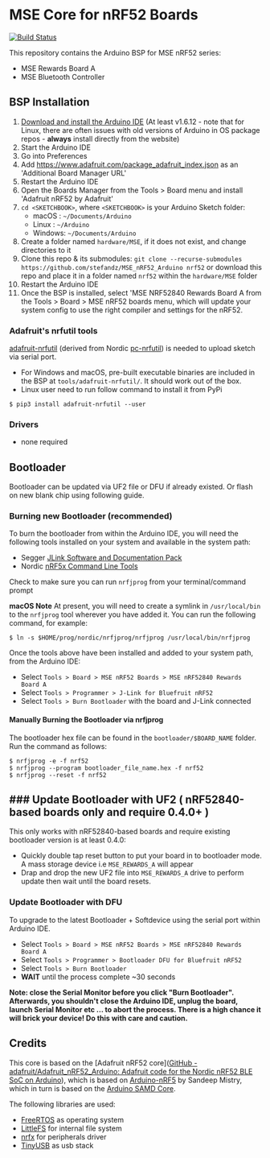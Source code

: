 # MSE Core for nRF52 Boards

[![Build Status](https://github.com/stefandz/MSE_nRF52_Arduino/workflows/Build/badge.svg)](https://github.com/stefandz/MSE_nRF52_Arduino/actions)

This repository contains the Arduino BSP for MSE nRF52 series:

- MSE Rewards Board A
- MSE Bluetooth Controller

## BSP Installation

1. [Download and install the Arduino IDE](https://www.arduino.cc/en/Main/Software) (At least v1.6.12 - note that for Linux, there are often issues with old versions of Arduino in OS package repos - **always** install directly from the website)
2. Start the Arduino IDE
3. Go into Preferences
4. Add https://www.adafruit.com/package_adafruit_index.json as an 'Additional Board Manager URL'
5. Restart the Arduino IDE
6. Open the Boards Manager from the Tools > Board menu and install 'Adafruit nRF52 by Adafruit'
7. `cd <SKETCHBOOK>`, where `<SKETCHBOOK>` is your Arduino Sketch folder:
   * macOS  : `~/Documents/Arduino`
   * Linux  : `~/Arduino`
   * Windows: `~/Documents/Arduino`
8. Create a folder named `hardware/MSE`, if it does not exist, and change directories to it
9. Clone this repo & its submodules: `git clone --recurse-submodules https://github.com/stefandz/MSE_nRF52_Arduino nrf52` or download this repo and place it in a folder named `nrf52` within the `hardware/MSE` folder
10. Restart the Arduino IDE
11. Once the BSP is installed, select 'MSE NRF52840 Rewards Board A from the Tools > Board > MSE nRF52 boards menu, which will update your system config to use the right compiler and settings for the nRF52.

### Adafruit's nrfutil tools

[adafruit-nrfutil](https://github.com/adafruit/Adafruit_nRF52_nrfutil) (derived from Nordic [pc-nrfutil](https://github.com/NordicSemiconductor/pc-nrfutil)) is needed to upload sketch via serial port.

- For Windows and macOS, pre-built executable binaries are included in the BSP at `tools/adafruit-nrfutil/`. It should work out of the box.
- Linux user need to run follow command to install it from PyPi

```
$ pip3 install adafruit-nrfutil --user
```

### Drivers

- none required

## Bootloader

Bootloader can be updated via UF2 file or DFU if already existed. Or flash on new blank chip using following guide.

### Burning new Bootloader (recommended)

To burn the bootloader from within the Arduino IDE, you will need the following tools installed on your system and available in the system path:

- Segger [JLink Software and Documentation Pack](https://www.segger.com/downloads/jlink)
- Nordic [nRF5x Command Line Tools](https://www.nordicsemi.com/Software-and-Tools/Development-Tools/nRF-Command-Line-Tools)

Check to make sure you can run `nrfjprog` from your terminal/command prompt

**macOS Note** At present, you will need to create a symlink in `/usr/local/bin` to the
`nrfjprog` tool wherever you have added it. You can run the following command, for example:

```
$ ln -s $HOME/prog/nordic/nrfjprog/nrfjprog /usr/local/bin/nrfjprog
```

Once the tools above have been installed and added to your system path, from the Arduino IDE:

- Select `Tools > Board > MSE nRF52 Boards > MSE nRF52840 Rewards Board A`
- Select `Tools > Programmer > J-Link for Bluefruit nRF52`
- Select `Tools > Burn Bootloader` with the board and J-Link connected

#### Manually Burning the Bootloader via nrfjprog

The bootloader hex file can be found in the `bootloader/$BOARD_NAME`  folder. Run the command as follows:

```
$ nrfjprog -e -f nrf52
$ nrfjprog --program bootloader_file_name.hex -f nrf52
$ nrfjprog --reset -f nrf52
```

## ### Update Bootloader with UF2 ( nRF52840-based boards only and require 0.4.0+ )

This only works with nRF52840-based boards and require existing bootloader version is at least 0.4.0:

- Quickly double tap reset button to put your board in to bootloader mode. A mass storage device i.e `MSE_REWARDS_A` will appear
- Drap and drop the new UF2 file into `MSE_REWARDS_A` drive to perform update then wait until the board resets.

### Update Bootloader with DFU

To upgrade to the latest Bootloader + Softdevice using the serial port within Arduino IDE.

- Select `Tools > Board > MSE nRF52 Boards > MSE nRF52840 Rewards Board A`
- Select `Tools > Programmer > Bootloader DFU for Bluefruit nRF52`
- Select `Tools > Burn Bootloader`
- **WAIT** until the process complete ~30 seconds

**Note: close the Serial Monitor before you click "Burn Bootloader". Afterwards, you shouldn't close the Arduino IDE, unplug the board, launch Serial Monitor etc ... to abort the process. There is a high chance it will brick your device! Do this with care and caution.**

## Credits

This core is based on the [Adafruit nRF52 core]([GitHub - adafruit/Adafruit_nRF52_Arduino: Adafruit code for the Nordic nRF52 BLE SoC on Arduino](https://github.com/adafruit/Adafruit_nRF52_Arduino)), which is based on [Arduino-nRF5](https://github.com/sandeepmistry/arduino-nRF5) by Sandeep Mistry, which in turn is based on the [Arduino SAMD Core](https://github.com/arduino/ArduinoCore-samd).

The following libraries are used:

- [FreeRTOS](https://www.freertos.org/) as operating system
- [LittleFS](https://github.com/ARMmbed/littlefs) for internal file system
- [nrfx](https://github.com/NordicSemiconductor/nrfx) for peripherals driver
- [TinyUSB](https://github.com/hathach/tinyusb) as usb stack
